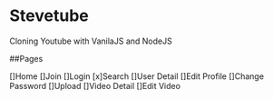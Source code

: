 # Stevetube

Cloning Youtube with VanilaJS and NodeJS

##Pages

[]Home
[]Join
[]Login
[x]Search
[]User Detail
[]Edit Profile
[]Change Password
[]Upload
[]Video Detail
[]Edit Video
